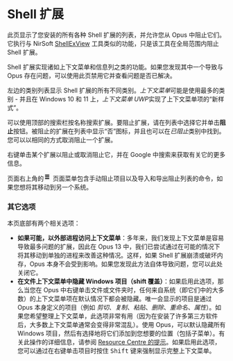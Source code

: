 #  Shell 扩展

此页显示了您安装的所有各种 Shell 扩展的列表，并允许您从 Opus 中阻止它们。它执行与 NirSoft [ShellExView](https://www.nirsoft.net/utils/shexview.html) 工具类似的功能，只是该工具在全局范围内阻止 Shell 扩展。

 Shell 扩展实现诸如上下文菜单和信息列之类的功能。如果您发现其中一个导致与 Opus 存在问题，可以使用此页禁用它并查看问题是否已解决。

左边的类别列表显示 Shell 扩展的所有不同类别。*上下文菜单*可能是使用最多的类别 - 并且在 Windows 10 和 11 上，*上下文菜单 UWP*实现了上下文菜单项的“新样式”。

可以使用顶部的搜索栏按名称搜索扩展。要阻止扩展，请在列表中选择它并单击**阻止**按钮。被阻止的扩展在列表中显示“否”图标，并且也可以在*已阻止*类别中找到。您可以以相同的方式取消阻止一个扩展。

右键单击某个扩展以阻止或取消阻止它，并在 Google 中搜索来获取有关它的更多信息。

页面右上角的![](/Manual/images/media/13/prefs_menu.png) 页面菜单包含手动阻止项目以及导入和导出阻止列表的命令，如果您想将其移动到另一个系统。

### 其它选项

本页底部有两个相关选项：

- **如果可能，以外部进程访问上下文菜单**：多年来，我们发现上下文菜单是容易导致最多问题的扩展，因此在 Opus 13 中，我们已尝试通过在可能的情况下将其移动到单独的进程来改善这种情况。这样，如果 Shell 扩展崩溃或破坏内存，Opus 本身不会受到影响。如果您发现此方法自体导致问题，您可以此处关闭它。
- **在文件上下文菜单中隐藏 Windows 项目（shift 覆盖）**：如果启用此选项，那么当您在 Opus 中右键单击文件或文件夹时，任何来自系统（即它们中的大多数）的上下文菜单项在默认情况下都会被隐藏。唯一会显示的项目是通过 Opus 本身定义的项目（例如 *剪切*、*复制*、*粘贴*、*删除*、*重命名*、*属性*）。如果您希望整理上下文菜单，此选项非常有用（因为在安装了许多第三方软件后，大多数上下文菜单通常会变得非常混乱）。使用 Opus，可以默认隐藏所有 Windows 项目，然后有选择地将它们添加到您想要的位置（包括子菜单）。有关此操作的详细信息，请参阅 [Resource Centre 的提示](https://resource.dopus.com/t/tip-organise-and-speed-up-context-menus/1204)。如果启用此选项，您可以通过在右键单击项目时按住 <kbd>Shift</kbd> 键来强制显示完整上下文菜单。